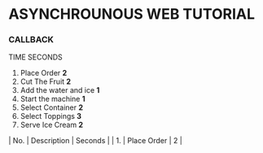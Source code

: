 
# ASYNCHROUNOUS WEB TUTORIAL

### CALLBACK 
TIME SECONDS
1.  Place Order                  **2**
2.  Cut The Fruit                **2**
3.  Add the water and ice        **1**
4.  Start the machine            **1**
5.  Select Container             **2**
6.  Select Toppings              **3**
7.  Serve Ice Cream              **2**

| No. | Description         | Seconds |
| 1.  | Place Order         |    2    |